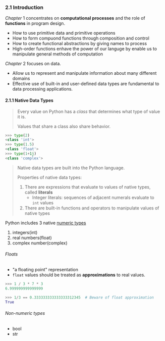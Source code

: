 ### 2.1 Introduction

$Chapter\ 1$ concentrates on **computational processes** and  the role of **functions** in program design.

* How to use primitive data and primitive operations
* How to form compuond functions through composition and control
* How to create functional abstractions by giving names to process
* High-order functions enhave the power of our languge by enable us to manipulate general methods of computation



$Chapter\ 2$ focuses on data.

* Allow us to represent and manipulate information about many different domains
* Effective use of built-in and user-defined data types are fundamental to data processing applications.



#### 2.1.1 Native Data Types

> Every value on Python has a $class$ that determines what type of value it is.
>
> Values that share a class also share behavior.

```python
>>> type(2)
<class 'int'>
>>> type(1.5)
<class 'float'>
>>> type(1+1j)
<class 'complex'>
```

> Native data types are built into the Python language.
>
> Properties of native data types:
>
> 1. There are expressions that evaluate to values of native types, called **literals**
>    * Integer literals: sequences of adjacent numerals evaluate to `int` values
> 2. There are built-in functions and operators to manipulate values of native types



Python includes $3$ native <u>numeric types</u>

1. integers(int)
2. real numbers(float)
3. complex number(complex)

###### Floats

* "a floating point" representation
* `float` values should be treated as **approximations** to real values.

```python
>>> 1 / 3 * 7 * 3
6.999999999999999

>>> 1/3 == 0.333333333333333312345  # Beware of float approximation
True
```



###### Non-numeric types

* bool
* str